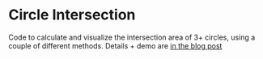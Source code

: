 Circle Intersection
=======

Code to calculate and visualize the intersection area of 3+ circles, using a
couple of different methods.  Details + demo are [in the blog
post](http://www.benfrederickson.com/2013/11/19/calculating-the-intersection-of-3-or-more-circles.html)
